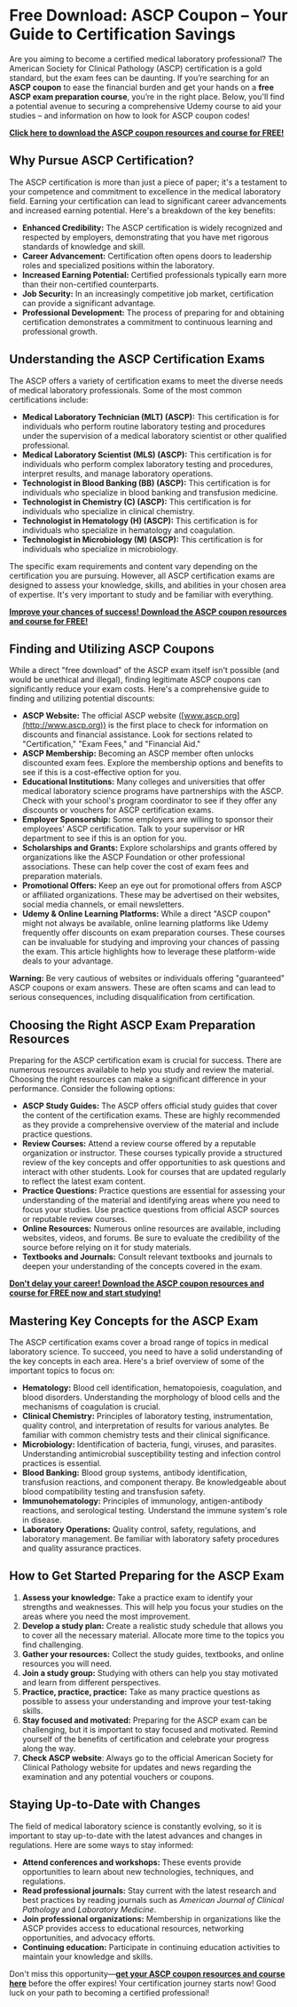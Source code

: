 # Free Download: ASCP Coupon – Your Guide to Certification Savings

Are you aiming to become a certified medical laboratory professional? The American Society for Clinical Pathology (ASCP) certification is a gold standard, but the exam fees can be daunting. If you’re searching for an **ASCP coupon** to ease the financial burden and get your hands on a **free ASCP exam preparation course**, you’re in the right place. Below, you'll find a potential avenue to securing a comprehensive Udemy course to aid your studies – and information on how to look for ASCP coupon codes!

[**Click here to download the ASCP coupon resources and course for FREE!**](https://udemywork.com/ascp-coupon)

## Why Pursue ASCP Certification?

The ASCP certification is more than just a piece of paper; it's a testament to your competence and commitment to excellence in the medical laboratory field. Earning your certification can lead to significant career advancements and increased earning potential. Here's a breakdown of the key benefits:

*   **Enhanced Credibility:** The ASCP certification is widely recognized and respected by employers, demonstrating that you have met rigorous standards of knowledge and skill.
*   **Career Advancement:** Certification often opens doors to leadership roles and specialized positions within the laboratory.
*   **Increased Earning Potential:** Certified professionals typically earn more than their non-certified counterparts.
*   **Job Security:** In an increasingly competitive job market, certification can provide a significant advantage.
*   **Professional Development:** The process of preparing for and obtaining certification demonstrates a commitment to continuous learning and professional growth.

## Understanding the ASCP Certification Exams

The ASCP offers a variety of certification exams to meet the diverse needs of medical laboratory professionals. Some of the most common certifications include:

*   **Medical Laboratory Technician (MLT) (ASCP):** This certification is for individuals who perform routine laboratory testing and procedures under the supervision of a medical laboratory scientist or other qualified professional.
*   **Medical Laboratory Scientist (MLS) (ASCP):** This certification is for individuals who perform complex laboratory testing and procedures, interpret results, and manage laboratory operations.
*   **Technologist in Blood Banking (BB) (ASCP):** This certification is for individuals who specialize in blood banking and transfusion medicine.
*   **Technologist in Chemistry (C) (ASCP):** This certification is for individuals who specialize in clinical chemistry.
*   **Technologist in Hematology (H) (ASCP):** This certification is for individuals who specialize in hematology and coagulation.
*   **Technologist in Microbiology (M) (ASCP):** This certification is for individuals who specialize in microbiology.

The specific exam requirements and content vary depending on the certification you are pursuing. However, all ASCP certification exams are designed to assess your knowledge, skills, and abilities in your chosen area of expertise. It's very important to study and be familiar with everything.

[**Improve your chances of success! Download the ASCP coupon resources and course for FREE!**](https://udemywork.com/ascp-coupon)

## Finding and Utilizing ASCP Coupons

While a direct "free download" of the ASCP exam itself isn't possible (and would be unethical and illegal), finding legitimate ASCP coupons can significantly reduce your exam costs. Here's a comprehensive guide to finding and utilizing potential discounts:

*   **ASCP Website:** The official ASCP website ([www.ascp.org](http://www.ascp.org)) is the first place to check for information on discounts and financial assistance. Look for sections related to "Certification," "Exam Fees," and "Financial Aid."
*   **ASCP Membership:** Becoming an ASCP member often unlocks discounted exam fees. Explore the membership options and benefits to see if this is a cost-effective option for you.
*   **Educational Institutions:** Many colleges and universities that offer medical laboratory science programs have partnerships with the ASCP. Check with your school's program coordinator to see if they offer any discounts or vouchers for ASCP certification exams.
*   **Employer Sponsorship:** Some employers are willing to sponsor their employees' ASCP certification. Talk to your supervisor or HR department to see if this is an option for you.
*   **Scholarships and Grants:** Explore scholarships and grants offered by organizations like the ASCP Foundation or other professional associations. These can help cover the cost of exam fees and preparation materials.
*   **Promotional Offers:** Keep an eye out for promotional offers from ASCP or affiliated organizations. These may be advertised on their websites, social media channels, or email newsletters.
*   **Udemy & Online Learning Platforms:** While a direct "ASCP coupon" might not always be available, online learning platforms like Udemy frequently offer discounts on exam preparation courses. These courses can be invaluable for studying and improving your chances of passing the exam. This article highlights how to leverage these platform-wide deals to your advantage.

**Warning:** Be very cautious of websites or individuals offering "guaranteed" ASCP coupons or exam answers. These are often scams and can lead to serious consequences, including disqualification from certification.

## Choosing the Right ASCP Exam Preparation Resources

Preparing for the ASCP certification exam is crucial for success. There are numerous resources available to help you study and review the material. Choosing the right resources can make a significant difference in your performance. Consider the following options:

*   **ASCP Study Guides:** The ASCP offers official study guides that cover the content of the certification exams. These are highly recommended as they provide a comprehensive overview of the material and include practice questions.
*   **Review Courses:** Attend a review course offered by a reputable organization or instructor. These courses typically provide a structured review of the key concepts and offer opportunities to ask questions and interact with other students. Look for courses that are updated regularly to reflect the latest exam content.
*   **Practice Questions:** Practice questions are essential for assessing your understanding of the material and identifying areas where you need to focus your studies. Use practice questions from official ASCP sources or reputable review courses.
*   **Online Resources:** Numerous online resources are available, including websites, videos, and forums. Be sure to evaluate the credibility of the source before relying on it for study materials.
*   **Textbooks and Journals:** Consult relevant textbooks and journals to deepen your understanding of the concepts covered in the exam.

[**Don't delay your career! Download the ASCP coupon resources and course for FREE now and start studying!**](https://udemywork.com/ascp-coupon)

## Mastering Key Concepts for the ASCP Exam

The ASCP certification exams cover a broad range of topics in medical laboratory science. To succeed, you need to have a solid understanding of the key concepts in each area. Here's a brief overview of some of the important topics to focus on:

*   **Hematology:** Blood cell identification, hematopoiesis, coagulation, and blood disorders. Understanding the morphology of blood cells and the mechanisms of coagulation is crucial.
*   **Clinical Chemistry:** Principles of laboratory testing, instrumentation, quality control, and interpretation of results for various analytes. Be familiar with common chemistry tests and their clinical significance.
*   **Microbiology:** Identification of bacteria, fungi, viruses, and parasites. Understanding antimicrobial susceptibility testing and infection control practices is essential.
*   **Blood Banking:** Blood group systems, antibody identification, transfusion reactions, and component therapy. Be knowledgeable about blood compatibility testing and transfusion safety.
*   **Immunohematology:** Principles of immunology, antigen-antibody reactions, and serological testing. Understand the immune system's role in disease.
*   **Laboratory Operations:** Quality control, safety, regulations, and laboratory management. Be familiar with laboratory safety procedures and quality assurance practices.

## How to Get Started Preparing for the ASCP Exam

1.  **Assess your knowledge:** Take a practice exam to identify your strengths and weaknesses. This will help you focus your studies on the areas where you need the most improvement.
2.  **Develop a study plan:** Create a realistic study schedule that allows you to cover all the necessary material. Allocate more time to the topics you find challenging.
3.  **Gather your resources:** Collect the study guides, textbooks, and online resources you will need.
4.  **Join a study group:** Studying with others can help you stay motivated and learn from different perspectives.
5.  **Practice, practice, practice:** Take as many practice questions as possible to assess your understanding and improve your test-taking skills.
6.  **Stay focused and motivated:** Preparing for the ASCP exam can be challenging, but it is important to stay focused and motivated. Remind yourself of the benefits of certification and celebrate your progress along the way.
7.  **Check ASCP website**: Always go to the official American Society for Clinical Pathology website for updates and news regarding the examination and any potential vouchers or coupons.

## Staying Up-to-Date with Changes

The field of medical laboratory science is constantly evolving, so it is important to stay up-to-date with the latest advances and changes in regulations. Here are some ways to stay informed:

*   **Attend conferences and workshops:** These events provide opportunities to learn about new technologies, techniques, and regulations.
*   **Read professional journals:** Stay current with the latest research and best practices by reading journals such as *American Journal of Clinical Pathology* and *Laboratory Medicine*.
*   **Join professional organizations:** Membership in organizations like the ASCP provides access to educational resources, networking opportunities, and advocacy efforts.
*   **Continuing education:** Participate in continuing education activities to maintain your knowledge and skills.

Don't miss this opportunity—**[get your ASCP coupon resources and course here](https://udemywork.com/ascp-coupon)** before the offer expires! Your certification journey starts now! Good luck on your path to becoming a certified professional!

